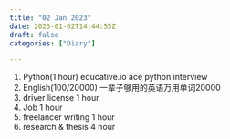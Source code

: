 ```yaml
---
title: "02 Jan 2023"
date: 2023-01-02T14:44:55Z
draft: false
categories: ["Diary"]

---
```


1. Python(1 hour) educative.io ace python interview
2. English(100/20000) 一辈子够用的英语万用单词20000 
3. driver license 1 hour
4. Job 1 hour
5. freelancer writing 1 hour
6. research & thesis 4 hour